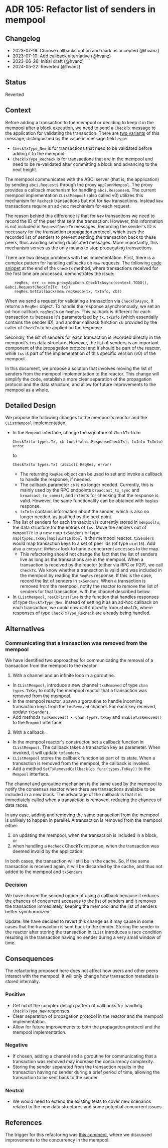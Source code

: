 # ADR 105: Refactor list of senders in mempool

## Changelog

- 2023-07-19: Choose callbacks option and mark as accepted (@hvanz)
- 2023-07-10: Add callback alternative (@hvanz)
- 2023-06-26: Initial draft (@hvanz)
- 2024-05-22: Reverted (@hvanz)

## Status

Reverted

## Context

Before adding a transaction to the mempool or deciding to keep it in the mempool after a block execution, we need to send a `CheckTx` message
to the application for validating the transaction. There are [two variants][CheckTxType] of
this message, distinguished by the value in message field `type`:
- `CheckTxType_New` is for transactions that need to be validated before adding
it to the mempool.
- `CheckTxType_Recheck` is for transactions that are in the mempool and need to
be re-validated after committing a block and advancing to the next height.

The mempool communicates with the ABCI server (that is, the application) by
sending `abci.Request`s through the proxy `AppConnMempool`. The proxy provides a
callback mechanism for handling `abci.Response`s. The current mempool
implementation `CListMempool` (also called v0) utilizes this mechanism for
`Recheck` transactions but not for `New` transactions. Instead `New`
transactions require an ad-hoc mechanism for each request. 

The reason behind this difference is that for `New` transactions we need to
record the ID of the peer that sent the transaction. However, this information
is not included in `RequestCheckTx` messages. Recording the sender's ID is
necessary for the transaction propagation protocol, which uses the recorded list
of senders to prevent sending the transaction back to these peers, thus avoiding
sending duplicated messages. More importantly, this mechanism serves as the only means
to stop propagating transactions.

There are two design problems with this implementation. First, there is a
complex pattern for handling callbacks on `New` requests. The following [code
snippet][CheckTxAsync] at the end of the `CheckTx` method, where transactions
received for the first time are processed, demonstrates the issue:
```golang
	reqRes, err := mem.proxyAppConn.CheckTxAsync(context.TODO(), &abci.RequestCheckTx{Tx: tx})
	reqRes.SetCallback(mem.reqResCb(tx, txInfo, cb))
```
When we send a request for validating a transaction via `CheckTxAsync`, it
returns a `ReqRes` object. To handle the response asynchronously, we set an
ad-hoc callback `reqResCb` on `ReqRes`. This callback is different for each
transaction `tx` because it's parameterized by `tx`, `txInfo` (which essentially
contains the sender ID), and another callback function `cb` provided by the
caller of `CheckTx` to be applied on the response.

Secondly, the list of senders for each transaction is recorded directly in the
mempool's `txs` data structure. However, the list of senders is an important
component of the propagation protocol and it should be part of the reactor,
while `txs` is part of the implementation of this specific version (v0) of the
mempool.

In this document, we propose a solution that involves moving the list of senders
from the mempool implementation to the reactor. This change will simplify the
code, establish a more clear separation of the propagation protocol and the data
structure, and allow for future improvements to the mempool as a whole.

## Detailed Design
 
We propose the following changes to the mempool's reactor and the `CListMempool`
implementation.

- In the `Mempool` interface, change the signature of `CheckTx` from
    ``` golang
    CheckTx(tx types.Tx, cb func(*abci.ResponseCheckTx), txInfo TxInfo) error
    ```
    to
    ``` golang
    CheckTx(tx types.Tx) (abcicli.ReqRes, error)
    ```
  - The returning `ReqRes` object can be used to set and invoke a callback to
    handle the response, if needed.
  - The callback parameter `cb` is no longer needed. Currently, this is mainly
    used by the RPC endpoints `broadcast_tx_sync` and `broadcast_tx_commit`, and
    in tests for checking that the response is valid. However, the same
    functionality can be obtained with `ReqRes` response.
  - `txInfo` contains information about the sender, which is also no longer
    needed, as justified by the next point.
- The list of senders for each transaction is currently stored in `mempoolTx`,
  the data structure for the entries of `txs`. Move the senders out of
  `mempoolTx` to a new map `txSenders` of type `map[types.TxKey]map[uint16]bool`
  in the mempool reactor. `txSenders` would map transaction keys to a set of
  peer ids (of type `uint16`). Add also a `cmtsync.RWMutex` lock to handle
  concurrent accesses to the map.
  - This refactoring should not change the fact that the list of senders live as
    long as the transactions are in the mempool. When a transaction is received
    by the reactor (either via RPC or P2P), we call `CheckTx`. We know whether a
    transaction is valid and was included in the mempool by reading the `ReqRes`
    response. If this is the case, record the list of senders in `txSenders`.
    When a transaction is removed from the mempool, notify the reactor to remove
    the list of senders for that transaction, with the channel described below.
- In `CListMempool`, `resCbFirstTime` is the function that handles responses of
  type `CheckTxType_New`. Instead of setting it as an ad-hoc callback on each
  transaction, we could now call it directly from `globalCb`, where responses of
  type `CheckTxType_Recheck` are already being handled.


## Alternatives
### Communicating that a transaction was removed from the mempool

We have identified two approaches for communicating the removal of a transaction
from the mempool to the reactor.

1. With a channel and an infinite loop in a goroutine.
- In `CListMempool`, introduce a new channel `txsRemoved` of type `chan
  types.TxKey` to notify the mempool reactor that a transaction was removed from
  the mempool.
- In the mempool reactor, spawn a goroutine to handle incoming transaction keys
  from the `txsRemoved` channel. For each key received, update `txSenders`.
- Add methods `TxsRemoved() <-chan types.TxKey` and `EnableTxsRemoved()` to the
  `Mempool` interface.
2. With a callback.
- In the mempool reactor's constructor, set a callback function in `CListMempool`.
  The callback takes a transaction key as parameter. When invoked, it will
  update `txSenders`. 
- `CListMempool` stores the callback function as part of its state. When a
  transaction is removed from the mempool, the callback is invoked.
- Add a method `SetTxRemovedCallback(cb func(types.TxKey))` to the `Mempool`
  interface.

The channel and goroutine mechanism is the same used by the mempool to notify
the consensus reactor when there are transactions available to be included in a
new block. The advantage of the callback is that it is immediately called when a
transaction is removed, reducing the chances of data races. 

In any case, adding and removing the same transaction from the mempool is
unlikely to happen in parallel. A transaction is removed from the mempool
either:
1. on updating the mempool, when the transaction is included in a block, or 
2. when handling a `Recheck` CheckTx response, when the transaction was deemed
   invalid by the application.

In both cases, the transaction will still be in the cache. So, if the same
transaction is received again, it will be discarded by the cache, and thus not
added to the mempool and `txSenders`.

### Decision

We have chosen the second option of using a callback because it reduces the
chances of concurrent accesses to the list of senders and it removes the
transaction immediately, keeping the mempool and the list of senders better
synchoronized.

Update: We have decided to revert this change as it may cause in some cases that the transaction is
sent back to the sender. Storing the sender in the reactor after storing the transaction in `CList`
introduces a race condition resulting in the transaction having no sender during a very small window of
time.

## Consequences

The refactoring proposed here does not affect how users and other peers
interact with the mempool. It will only change how transaction metadata is
stored internally.

### Positive

- Get rid of the complex design pattern of callbacks for handling
  `CheckTxType_New` responses.
- Clear separation of propagation protocol in the reactor and the mempool
  implementation.
- Allow for future improvements to both the propagation protocol and the mempool
  implementation.

### Negative

- If chosen, adding a channel and a goroutine for communicating that a
  transaction was removed may increase the concurrency complexity. 
- Storing the sender separated from the transaction results in the transaction having no sender
  during a brief period of time, allowing the transaction to be sent back to the sender.

### Neutral

- We would need to extend the existing tests to cover new scenarios related to
  the new data structures and some potential concurrent issues.

## References

The trigger for this refactoring was [this comment][comment], where we discussed
improvements to the concurrency in the mempool.


[CheckTxType]: https://github.com/cometbft/cometbft/blob/406f8175e352faee381f100ff17fd5c82888646a/proto/tendermint/abci/types.proto#L94-L97
[CheckTxAsync]: https://github.com/cometbft/cometbft/blob/406f8175e352faee381f100ff17fd5c82888646a/mempool/clist_mempool.go#L269-L273
[comment]: https://github.com/cometbft/cometbft/pull/895#issuecomment-1584948704

